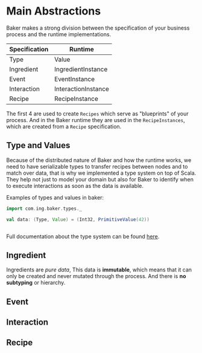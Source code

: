 # Main Abstractions

Baker makes a strong division between the specification of your business process and the runtime implementations.

| Specification | Runtime |
|---------------|---------|
| Type | Value |
| Ingredient | IngredientInstance |
| Event | EventInstance |
| Interaction | InteractionInstance |
| Recipe | RecipeInstance |

The first 4 are used to create `Recipes` which serve as "blueprints" of your process. And in the Baker
runtime they are used in the `RecipeInstances`, which are created from a `Recipe` specification.

## Type and Values

Because of the distributed nature of Baker and how the runtime works, we need to have serializable types to 
transfer recipes between nodes and to match over data, that is why we implemented a type system on top of Scala.
They help not just to model your domain but also for Baker to identify when to execute interactions as soon as
the data is available.

Examples of types and values in baker:

``` scala tab="Scala"
import com.ing.baker.types._

val data: (Type, Value) = (Int32, PrimitiveValue(42))
```

``` java tab="Java"
```

Full documentation about the type system can be found [here]().

## Ingredient

Ingredients are _pure data_, This data is **immutable**, which means that it can only be created and never 
mutated through the process. And there is **no subtyping** or hierarchy.

## Event

## Interaction

## Recipe